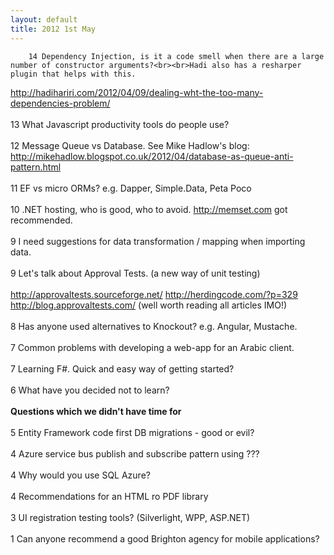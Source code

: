 ```yaml
---
layout: default
title: 2012 1st May
---
```


		14 Dependency Injection, is it a code smell when there are a large number of constructor arguments?<br><br>Hadi also has a resharper plugin that helps with this.
<a class="externallink" href="http://hadihariri.com/2012/04/09/dealing-wht-the-too-many-dependencies-problem/" title="http://hadihariri.com/2012/04/09/dealing-wht-the-too-many-dependencies-problem/" target="_blank">http://hadihariri.com/2012/04/09/dealing-wht-the-too-many-dependencies-problem/</a><br><br>13 What Javascript productivity tools do people use?<br><br>12 Message Queue vs Database. See Mike Hadlow's blog: <a class="externallink" href="http://mikehadlow.blogspot.co.uk/2012/04/database-as-queue-anti-pattern.html" title="http://mikehadlow.blogspot.co.uk/2012/04/database-as-queue-anti-pattern.html" target="_blank">http://mikehadlow.blogspot.co.uk/2012/04/database-as-queue-anti-pattern.html</a><br><br>11 EF vs micro ORMs? e.g. Dapper, Simple.Data, Peta Poco<br><br>10 .NET hosting, who is good, who to avoid. <a class="externallink" href="http://memset.com" title="http://memset.com" target="_blank">http://memset.com</a> got recommended.<br><br>9 I need suggestions for data transformation / mapping when importing data.<br><br>9 Let's talk about Approval Tests. (a new way of unit testing)<br><br><a class="externallink" href="http://approvaltests.sourceforge.net/" title="http://approvaltests.sourceforge.net/" target="_blank">http://approvaltests.sourceforge.net/</a>
<a class="externallink" href="http://herdingcode.com/?p=329" title="http://herdingcode.com/?p=329" target="_blank">http://herdingcode.com/?p=329</a>
<a class="externallink" href="http://blog.approvaltests.com/ (well worth reading all articles IMO!)" title="http://blog.approvaltests.com/ (well worth reading all articles IMO!)" target="_blank">http://blog.approvaltests.com/ (well worth reading all articles IMO!)</a><br><br>8 Has anyone used alternatives to Knockout? e.g. Angular, Mustache.<br><br>7 Common problems with developing a web-app for an Arabic client.<br><br>7 Learning F#. Quick and easy way of getting started?<br><br>6 What have you decided not to learn?<br><br><b>Questions which we didn't have time for</b><br><br>5 Entity Framework code first DB migrations - good or evil?<br><br>4 Azure service bus publish and subscribe pattern using ???<br><br>4 Why would you use SQL Azure?<br><br>4 Recommendations for an HTML ro PDF library<br><br>3 UI registration testing tools? (Silverlight, WPP, ASP.NET)<br><br>1 Can anyone recommend a good Brighton agency for mobile applications?

	